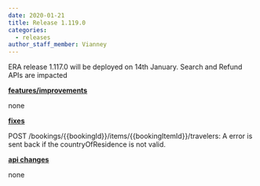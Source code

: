 ```yaml
---
date: 2020-01-21
title: Release 1.119.0
categories:
  - releases
author_staff_member: Vianney
---
```

ERA release 1.117.0 will be deployed on 14th January. Search and Refund APIs are impacted

<!--more-->

**<u>features/improvements</u>**

none

**<u>fixes</u>**

POST /bookings/{{bookingId}}/items/{{bookingItemId}}/travelers: A error is sent back if the countryOfResidence is not valid.

**<u>api changes</u>**

none


  
